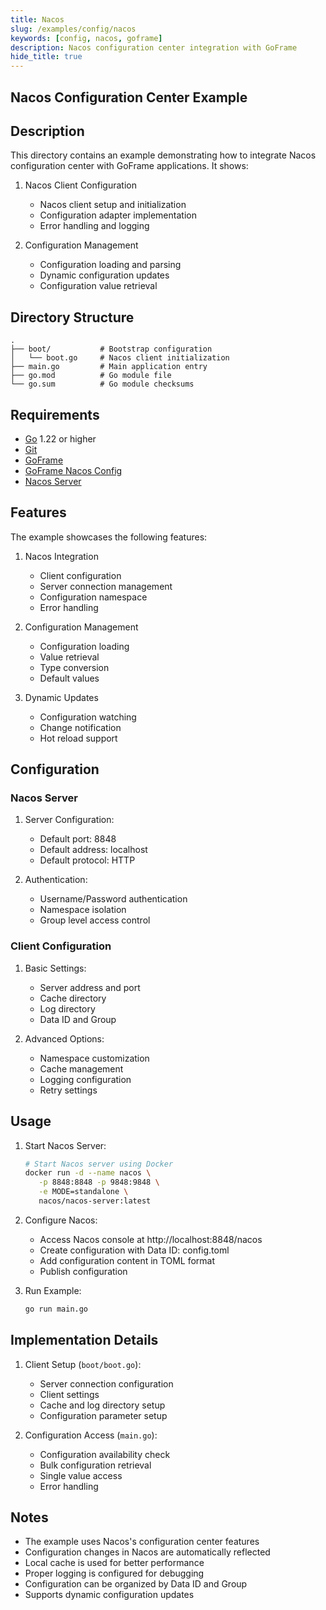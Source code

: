 ```yaml
---
title: Nacos
slug: /examples/config/nacos
keywords: [config, nacos, goframe]
description: Nacos configuration center integration with GoFrame
hide_title: true
---
```


## Nacos Configuration Center Example

## Description

This directory contains an example demonstrating how to integrate Nacos configuration center with GoFrame applications. It shows:

1. Nacos Client Configuration
   - Nacos client setup and initialization
   - Configuration adapter implementation
   - Error handling and logging

2. Configuration Management
   - Configuration loading and parsing
   - Dynamic configuration updates
   - Configuration value retrieval

## Directory Structure

```
.
├── boot/           # Bootstrap configuration
│   └── boot.go     # Nacos client initialization
├── main.go         # Main application entry
├── go.mod          # Go module file
└── go.sum          # Go module checksums
```

## Requirements

- [Go](https://golang.org/dl/) 1.22 or higher
- [Git](https://git-scm.com/downloads)
- [GoFrame](https://goframe.org)
- [GoFrame Nacos Config](https://github.com/gogf/gf/tree/master/contrib/config/nacos)
- [Nacos Server](https://nacos.io/)

## Features

The example showcases the following features:

1. Nacos Integration
   - Client configuration
   - Server connection management
   - Configuration namespace
   - Error handling

2. Configuration Management
   - Configuration loading
   - Value retrieval
   - Type conversion
   - Default values

3. Dynamic Updates
   - Configuration watching
   - Change notification
   - Hot reload support

## Configuration

### Nacos Server
1. Server Configuration:
   - Default port: 8848
   - Default address: localhost
   - Default protocol: HTTP

2. Authentication:
   - Username/Password authentication
   - Namespace isolation
   - Group level access control

### Client Configuration
1. Basic Settings:
   - Server address and port
   - Cache directory
   - Log directory
   - Data ID and Group

2. Advanced Options:
   - Namespace customization
   - Cache management
   - Logging configuration
   - Retry settings

## Usage

1. Start Nacos Server:
   ```bash
   # Start Nacos server using Docker
   docker run -d --name nacos \
      -p 8848:8848 -p 9848:9848 \
      -e MODE=standalone \
      nacos/nacos-server:latest
   ```

2. Configure Nacos:
   - Access Nacos console at http://localhost:8848/nacos
   - Create configuration with Data ID: config.toml
   - Add configuration content in TOML format
   - Publish configuration

3. Run Example:
   ```bash
   go run main.go
   ```

## Implementation Details

1. Client Setup (`boot/boot.go`):
   - Server connection configuration
   - Client settings
   - Cache and log directory setup
   - Configuration parameter setup

2. Configuration Access (`main.go`):
   - Configuration availability check
   - Bulk configuration retrieval
   - Single value access
   - Error handling

## Notes

- The example uses Nacos's configuration center features
- Configuration changes in Nacos are automatically reflected
- Local cache is used for better performance
- Proper logging is configured for debugging
- Configuration can be organized by Data ID and Group
- Supports dynamic configuration updates
